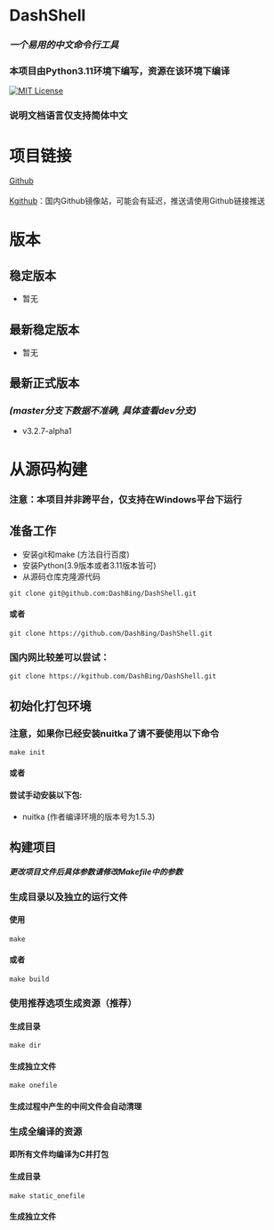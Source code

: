 # DashShell
### *一个易用的中文命令行工具*
### 本项目由Python3.11环境下编写，资源在该环境下编译
[![MIT License](https://img.shields.io/badge/license-MIT-blue.svg?style=flat)](http://choosealicense.com/licenses/mit/)
### 说明文档语言仅支持简体中文

# 项目链接
[Github](https://github.com/DashBing/DashShell/ "Github")
<br><br>
[Kgithub](https://kgithub.com/DashBing/DashShell/)：国内Github镜像站，可能会有延迟，推送请使用Github链接推送

# 版本
## 稳定版本
+ 暂无

## 最新稳定版本
+ 暂无

## 最新正式版本
### *(master分支下数据不准确, 具体查看dev分支)*
+ v3.2.7-alpha1

# 从源码构建
### 注意：本项目并非跨平台，仅支持在Windows平台下运行
## 准备工作
+ 安装git和make (方法自行百度)
+ 安装Python(3.9版本或者3.11版本皆可)
+ 从源码仓库克隆源代码
```
git clone git@github.com:DashBing/DashShell.git
```
#### 或者
```
git clone https://github.com/DashBing/DashShell.git
```
### 国内网比较差可以尝试：
```
git clone https://kgithub.com/DashBing/DashShell.git
```

## 初始化打包环境
### 注意，如果你已经安装nuitka了请不要使用以下命令
```
make init
```
#### 或者
#### 尝试手动安装以下包:
+ nuitka (作者编译环境的版本号为1.5.3)

## 构建项目
#### *更改项目文件后具体参数请修改Makefile中的参数*
### 生成目录以及独立的运行文件
#### 使用
```
make
```
#### 或者
```
make build
```
### 使用推荐选项生成资源（推荐）
#### 生成目录
```
make dir
```
#### 生成独立文件
```
make onefile
```
#### 生成过程中产生的中间文件会自动清理
### 生成全编译的资源
#### 即所有文件均编译为C并打包
#### 生成目录
```
make static_onefile
```
#### 生成独立文件
